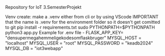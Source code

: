 Repository for IoT 3.SemesterProjekt

Venv create:
    make a .venv either from cli or by using VScode
    IMPORTANT that the name is .venv for the environment folder so it doesn't get comitted to git
    pip install -r requirements.txt
    sudo PYTHONPATH=$PYTHONPATH python3 app.py
Example for .env file - 
    FLASK_APP_KEY= "densupermegahemmeligekodesomflaskbruger"
    MYSQL_HOST = "localhost"
    MYSQL_USER = "root"
    MYSQL_PASSWORD = "keadb2024"
    MYSQL_DB = "iot3webapp"